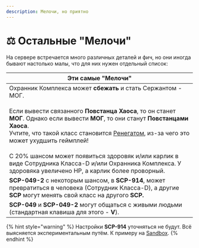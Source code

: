 ```yaml
---
description: Мелочи, но приятно
---
```


# ⚖ Остальные "Мелочи"

На сервере встречается много различных деталей и фич, но они иногда бывают настолько малы, что для них нужен отдельный список:

| Эти самые "Мелочи"                                                                                                                                                                                                                                                                                                        |
| ------------------------------------------------------------------------------------------------------------------------------------------------------------------------------------------------------------------------------------------------------------------------------------------------------------------------- |
| Охранник Комплекса может **сбежать** и стать Сержантом - МОГ.                                                                                                                                                                                                                                                             |
| <p>Если вывести связанного <strong>Повстанца Хаоса</strong>, то он станет <strong>МОГ</strong>. Однако если вывести <strong>МОГ</strong>, то они станут <strong>Повстанцами Хаоса</strong>.<br>Учтите, что такой класс становится <a href="../karma-system.md">Ренегатом</a>, из-за чего это может ухудшить геймплей!</p> |
| С 20% шансом может появиться здоровяк и/или карлик в виде Сотрудника Класса-D и/или Охранника Комплекса. У здоровяка увеличено HP, а карлик более проворный.                                                                                                                                                              |
| **SCP-049-2** с некоторым шансом, в **SCP-914**, может превратиться в человека (Сотрудник Класса-D), а другие **SCP** могут менять свой класс на другого **SCP.**                                                                                                                                                         |
| **SCP-049** и **SCP-049-2** могут общаться с живыми людьми (стандартная клавиша для этого - **V**).                                                                                                                                                                                                                       |

{% hint style="warning" %}
Настройки **SCP-914** уточняться не будут. Всё выясняется экспериментальным путём. К примеру на [Sandbox](../../../servers/scpsl-sandbox.md).
{% endhint %}
